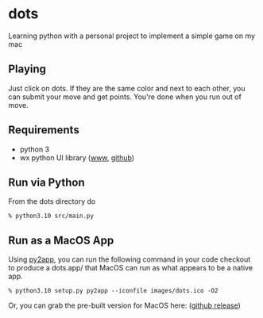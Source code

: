 # dots

Learning python with a personal project to implement a simple game on my mac

## Playing
Just click on dots. If they are the same color and next to each other, you can submit your move and get points. You're done when you run out of move.


## Requirements
- python 3
- wx python UI library ([www](https://www.wxpython.org/), [github](https://github.com/wxWidgets/Phoenix/))

## Run via Python
From the dots directory do

    % python3.10 src/main.py


## Run as a MacOS App
Using [py2app](https://py2app.readthedocs.io/en/latest/index.html), you can run the following command in your code checkout to produce a dots.app/ that MacOS can run as what appears to be a native app.

    % python3.10 setup.py py2app --iconfile images/dots.ico -O2

Or, you can grab the pre-built version for MacOS here: ([github release](https://github.com/gc3/dots/releases/tag/1.0))
